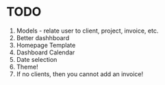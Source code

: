 # TODO

1. Models - relate user to client, project, invoice, etc.
1. Better dashhboard
1. Homepage Template
1. Dashboard Calendar
1. Date selection
1. Theme!
1. If no clients, then you cannot add an invoice!